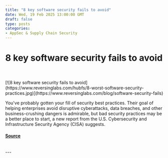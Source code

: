 ```yaml
---
title: "8 key software security fails to avoid"
date: Wed, 19 Feb 2025 13:00:00 GMT
draft: false
type: posts
categories: 
- AppSec & Supply Chain Security
---
```

# 8 key software security fails to avoid

<br/>

<br/>
[![8 key software security fails to avoid](https://www.reversinglabs.com/hubfs/8-worst-software-security-practices.jpg)](https://www.reversinglabs.com/blog/software-security-fails)

You've probably gotten your fill of security best practices. Their goal of helping enterprises avoid disruptive cyberattacks, data breaches, and other business-crushing dangers is admirable, but bad security practices may be a better place to start, a new report from the U.S. Cybersecurity and Infrastructure Security Agency (CISA) suggests.

#### [Source](https://www.reversinglabs.com/blog/software-security-fails)

<br/>
---
